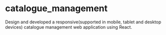 # catalogue_management
Design and developed a responsive(supported in mobile, tablet and desktop devices) catalogue management web application using React.
